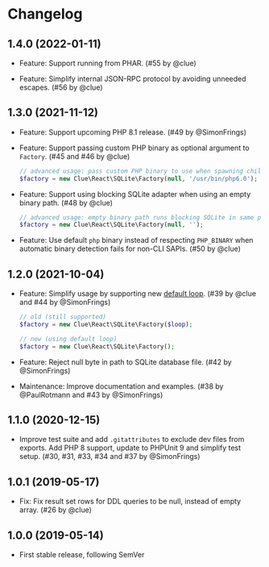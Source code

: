 # Changelog

## 1.4.0 (2022-01-11)

*   Feature: Support running from PHAR.
    (#55 by @clue)

*   Feature: Simplify internal JSON-RPC protocol by avoiding unneeded escapes.
    (#56 by @clue)

## 1.3.0 (2021-11-12)

*   Feature: Support upcoming PHP 8.1 release.
    (#49 by @SimonFrings)

*   Feature: Support passing custom PHP binary as optional argument to `Factory`.
    (#45 and #46 by @clue)

    ```php
    // advanced usage: pass custom PHP binary to use when spawning child process
    $factory = new Clue\React\SQLite\Factory(null, '/usr/bin/php6.0');
    ```

*   Feature: Support using blocking SQLite adapter when using an empty binary path.
    (#48 by @clue)

    ```php
    // advanced usage: empty binary path runs blocking SQLite in same process
    $factory = new Clue\React\SQLite\Factory(null, '');
    ```

*   Feature: Use default `php` binary instead of respecting `PHP_BINARY` when automatic binary detection fails for non-CLI SAPIs.
    (#50 by @clue)

## 1.2.0 (2021-10-04)

*   Feature: Simplify usage by supporting new [default loop](https://reactphp.org/event-loop/#loop).
    (#39 by @clue and #44 by @SimonFrings)

    ```php
    // old (still supported)
    $factory = new Clue\React\SQLite\Factory($loop);

    // new (using default loop)
    $factory = new Clue\React\SQLite\Factory();
    ```

*   Feature: Reject null byte in path to SQLite database file.
    (#42 by @SimonFrings)

*   Maintenance: Improve documentation and examples.
    (#38 by @PaulRotmann and #43 by @SimonFrings)

## 1.1.0 (2020-12-15)

*   Improve test suite and add `.gitattributes` to exclude dev files from exports.
    Add PHP 8 support, update to PHPUnit 9 and simplify test setup.
    (#30, #31, #33, #34 and #37 by @SimonFrings)

## 1.0.1 (2019-05-17)

*   Fix: Fix result set rows for DDL queries to be null, instead of empty array.
    (#26 by @clue)

## 1.0.0 (2019-05-14)

*   First stable release, following SemVer
